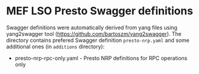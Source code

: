 # MEF LSO Presto Swagger definitions

Swagger definitions were automatically derived from yang files using yang2swagger tool (https://github.com/bartoszm/yang2swagger).
The directory contains prefered Swagger definition ``presto-nrp.yaml`` and some additional ones (in ``additions`` directory):
*  presto-nrp-rpc-only.yaml - Presto NRP definitions for RPC operations only
